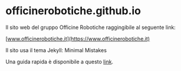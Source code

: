 # officinerobotiche.github.io

Il sito web del gruppo Officine Robotiche raggingibile al seguente link:

[www.officinerobotiche.it](https://www.officinerobotiche.it)

Il sito usa il tema Jekyll: Minimal Mistakes

Una guida rapida è disponibile a questo [link](https://mmistakes.github.io/minimal-mistakes/docs/quick-start-guide/).
